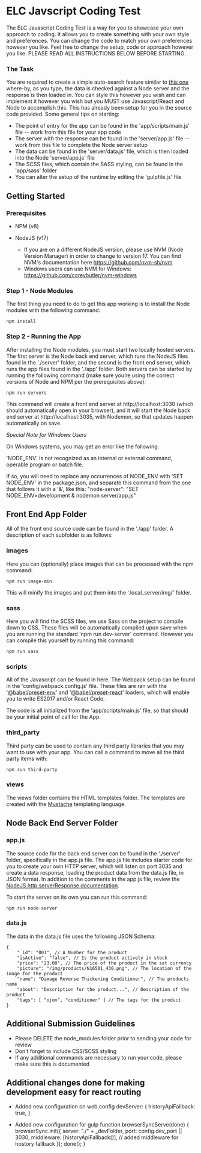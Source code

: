 # ELC Javscript Coding Test

The ELC Javascript Coding Test is a way for you to showcase your own approach to coding. It allows you to create something with your own style and preferences. You can change the code to match your own preferences however you like. Feel free to change the setup, code or approach however you like. PLEASE READ ALL INSTRUCTIONS BELOW BEFORE STARTING.

### The Task

You are required to create a simple auto-search feature similar to [this one](https://www.maccosmetics.com/) where-by, as you type, the data is checked against a Node server and the response is then loaded in. You can style this however you wish and can implement it however you wish but you MUST use Javascript/React and Node to accomplish this. This has already been setup for you in the source code provided. Some general tips on starting:

- The point of entry for the app can be found in the 'app/scripts/main.js' file -- work from this file for your app code
- The server with the response can be found in the 'server/app.js' file -- work from this file to complete the Node server setup
- The data can be found in the 'server/data.js' file, which is then loaded into the Node 'server/app.js' file
- The SCSS files, which contain the SASS styling, can be found in the 'app/sass' folder
- You can alter the setup of the runtime by editing the 'gulpfile.js' file

## Getting Started

### Prerequisites

- NPM (v8)

- NodeJS (v17)
  - If you are on a different NodeJS version, please use NVM (Node Version Manager) in order to change to version 17. You can find NVM's documentation here https://github.com/nvm-sh/nvm
  - Windows users can use NVM for Windows: https://github.com/coreybutler/nvm-windows

### Step 1 - Node Modules

The first thing you need to do to get this app working is to install the Node modules with the following command:

    npm install

### Step 2 - Running the App

After installing the Node modules, you must start two locally hosted servers. The first server is the Node back end server, which runs the NodeJS files found in the './server' folder, and the second is the front end server, which runs the app files found in the './app' folder. Both servers can be started by running the following command (make sure you’re using the correct versions of Node and NPM per the prerequisites above):

    npm run servers

This command will create a front end server at http://localhost:3030 (which should automatically open in your browser), and it will start the Node back end server at http://localhost:3035, with Nodemon, so that updates happen automatically on save.

_Special Note for Windows Users_

On Windows systems, you may get an error like the following:

'NODE_ENV' is not recognized as an internal or external command, operable program or batch file.

If so, you will need to replace any occurrences of NODE_ENV with 'SET NODE_ENV' in the package.json, and separate this command from the one that follows it with a '&', like this:
"node-server": "SET NODE_ENV=development & nodemon server/app.js"

## Front End App Folder

All of the front end source code can be found in the './app' folder. A description of each subfolder is as follows:

### images

Here you can (optionally) place images that can be processed with the npm command:

    npm run image-min

This will minify the images and put them into the '.local_server/img/' folder.

### sass

Here you will find the SCSS files, we use Sass on the project to compile down to CSS. These files will be automatically compiled upon save when you are running the standard 'npm run dev-server' command. However you can compile this yourself by running this command:

    npm run sass

### scripts

All of the Javascript can be found in here. The Webpack setup can be found in the 'config/webpack.config.js' file. These files are ran with the '[@babel/preset-env](https://github.com/babel/babel/tree/master/packages/babel-preset-env)' and '[@babel/preset-react](https://www.npmjs.com/package/@babel/preset-react)' loaders, which will enable you to write ES2017 and/or React Code.

The code is all initialized from the 'app/scripts/main.js' file, so that should be your initial point of call for the App.

### third_party

Third party can be used to contain any third party libraries that you may want to use with your app. You can call a command to move all the third party items with:

    npm run third-party

### views

The views folder contains the HTML templates folder. The templates are created with the [Mustache](https://mustache.github.io/) templating language.

## Node Back End Server Folder

### app.js

The source code for the back end server can be found in the './server' folder, specifically in the app.js file. The app.js file includes starter code for you to create your own HTTP server, which will listen on port 3035 and create a data response, loading the product data from the data.js file, in JSON format. In addition to the comments in the app.js file, review the [NodeJS http.serverResponse documentation](https://nodejs.org/api/http.html#http_class_http_serverresponse).

To start the server on its own you can run this command:

    npm run node-server

### data.js

The data in the data.js file uses the following JSON Schema:

    {
        "_id": "001", // A Number for the product
        "isActive": "false", // Is the product actively in stock
        "price": "23.00", // The price of the product in the set currency
        "picture": "/img/products/N16501_430.png", // The location of the image for the product
        "name": "Damage Reverse Thickening Conditioner", // The products name
        "about": "Description for the product...", // Description of the product
        "tags": [ "ojon", "conditioner" ] // The tags for the product
    }

## Additional Submission Guidelines

- Please DELETE the node_modules folder prior to sending your code for review
- Don't forget to include CSS/SCSS styling
- If any additional commands are necessary to run your code, please make sure this is documented

## Additional changes done for making development easy for react routing

- Added new configuration on web.config
  devServer: {
    historyApiFallback: true,
  }
* Added new configuration for gulp
    function browserSyncServe(done) {
        browserSync.init({
            server: "./" + _devFolder,
            port: config.dev_port || 3030,
            middleware: [historyApiFallback()], // added middleware for hostory fallback
        });
        done();
    }

